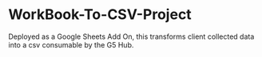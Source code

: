 # WorkBook-To-CSV-Project
Deployed as a Google Sheets Add On, this transforms client collected data into a csv consumable by the G5 Hub.
